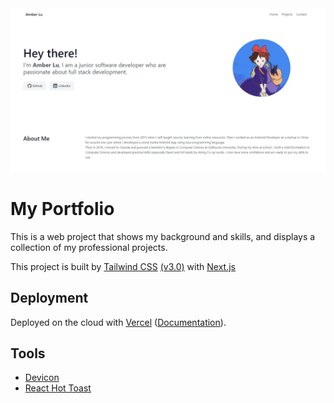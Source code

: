 <a href="https://my-portfolio-rust-eight.vercel.app/">
<img alt="My portfolio" src="https://github.com/XiaoyingLu/my-portfolio/blob/main/public/portfolio.jpg"/>
</a>

# My Portfolio
This is a web project that shows my background and skills, and displays a collection of my professional projects.

This project is built by [Tailwind CSS](https://tailwindcss.com/) [(v3.0)](https://tailwindcss.com/blog/tailwindcss-v3) with [Next.js](https://github.com/vercel/next.js/tree/canary/packages/create-next-app)

## Deployment

Deployed on the cloud with [Vercel](https://vercel.com/new?utm_source=github&utm_medium=readme&utm_campaign=next-example) ([Documentation](https://nextjs.org/docs/deployment)).

## Tools
- [Devicon](https://devicon.dev/)
- [React Hot Toast](https://react-hot-toast.com/)